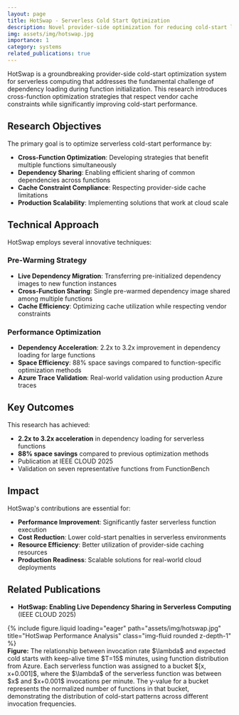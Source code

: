 ```yaml
---
layout: page
title: HotSwap - Serverless Cold Start Optimization
description: Novel provider-side optimization for reducing cold-start latency in serverless computing
img: assets/img/hotswap.jpg
importance: 1
category: systems
related_publications: true
---
```


HotSwap is a groundbreaking provider-side cold-start optimization system for serverless computing that addresses the fundamental challenge of dependency loading during function initialization. This research introduces cross-function optimization strategies that respect vendor cache constraints while significantly improving cold-start performance.

## Research Objectives

The primary goal is to optimize serverless cold-start performance by:
- **Cross-Function Optimization**: Developing strategies that benefit multiple functions simultaneously
- **Dependency Sharing**: Enabling efficient sharing of common dependencies across functions
- **Cache Constraint Compliance**: Respecting provider-side cache limitations
- **Production Scalability**: Implementing solutions that work at cloud scale

## Technical Approach

HotSwap employs several innovative techniques:

### Pre-Warming Strategy
- **Live Dependency Migration**: Transferring pre-initialized dependency images to new function instances
- **Cross-Function Sharing**: Single pre-warmed dependency image shared among multiple functions
- **Cache Efficiency**: Optimizing cache utilization while respecting vendor constraints

### Performance Optimization
- **Dependency Acceleration**: 2.2x to 3.2x improvement in dependency loading for large functions
- **Space Efficiency**: 88% space savings compared to function-specific optimization methods
- **Azure Trace Validation**: Real-world validation using production Azure traces

## Key Outcomes

This research has achieved:
- **2.2x to 3.2x acceleration** in dependency loading for serverless functions
- **88% space savings** compared to previous optimization methods
- Publication at IEEE CLOUD 2025
- Validation on seven representative functions from FunctionBench

## Impact

HotSwap's contributions are essential for:
- **Performance Improvement**: Significantly faster serverless function execution
- **Cost Reduction**: Lower cold-start penalties in serverless environments
- **Resource Efficiency**: Better utilization of provider-side caching resources
- **Production Readiness**: Scalable solutions for real-world cloud deployments

## Related Publications

- **HotSwap: Enabling Live Dependency Sharing in Serverless Computing** (IEEE CLOUD 2025)

<div class="row">
    <div class="col-sm mt-3 mt-md-0">
        {% include figure.liquid loading="eager" path="assets/img/hotswap.jpg" title="HotSwap Performance Analysis" class="img-fluid rounded z-depth-1" %}
    </div>
</div>
<div class="caption">
    <strong>Figure:</strong> The relationship between invocation rate $\lambda$ and expected cold starts with keep-alive time $T=15$ minutes, using function distribution from Azure. Each serverless function was assigned to a bucket $[x, x+0.001]$, where the $\lambda$ of the serverless function was between $x$ and $x+0.001$ invocations per minute. The y-value for a bucket represents the normalized number of functions in that bucket, demonstrating the distribution of cold-start patterns across different invocation frequencies.
</div>
